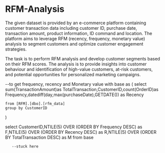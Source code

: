 # RFM-Analysis
The given dataset is provided by an e-commerce platform containing customer transaction data including customer ID, purchase date, transaction amount, product information, ID command and location. The platform aims to leverage RFM (recency, frequency, monetary value) analysis to segment customers and optimize customer engagement strategies.

The task is to perform RFM analysis and develop customer segments based on their RFM scores. The analysis is to provide insights into customer behaviour and identification of high-value customers, at-risk customers, and potential opportunities for personalized marketing campaigns.

--to get frequency, recency  and Monetary value
with base as (
    select sum(TransactionAmount)as TotalTransaction,CustomerID,count(OrderID)as Frequency,datediff(day,max(purchaseDate),GETDATE()) as Recency
     
    from [RFM].[dbo].[rfm_data]
    group by CustomerID
)

select CustomerID,NTILE(5) OVER (ORDER BY Frequency DESC) as F,NTILE(5) OVER (ORDER BY Recency DESC) as R,NTILE(5) OVER (ORDER BY TotalTransaction DESC) as M
from base

	   --stuck here
	  
